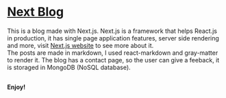 # [Next Blog](https://nextblog.vitorpatzlaff.vercel.app/)
This is a blog made with Next.js. Next.js is a framework that helps React.js in production, it has single page application features, server side rendering and more, visit [Next.js website](https://nextjs.org/) to see more about it.  
The posts are made in markdown, I used react-markdown and gray-matter to render it. The blog has a contact page, so the user can give a feeback, it is storaged in MongoDB (NoSQL database).

##

#### Enjoy!
